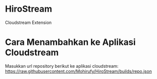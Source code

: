 # HiroStream
Cloudstream Extension

# Cara Menambahkan ke Aplikasi Cloudstream
Masukkan url repository berikut ke aplikasi cloudstream:
https://raw.githubusercontent.com/Mohirufy/HiroStream/builds/repo.json
